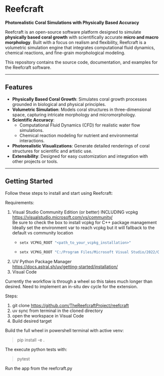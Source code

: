 # Reefcraft
**Photorealistic Coral Simulations with Physically Based Accuracy**

Reefcraft is an open-source software platform designed to simulate **physically based coral growth** with scientifically accurate **micro and macro morphology**. Built with a focus on realism and flexibility, Reefcraft is a volumetric simulation engine that integrates computational fluid dynamics, chemical reactions, and fine-grain morphological modeling.

This repository contains the source code, documentation, and examples for the Reefcraft software.

---

## Features
- **Physically Based Coral Growth**: Simulates coral growth processes grounded in biological and physical principles.
- **Volumetric Simulation**: Models coral structures in three-dimensional space, capturing intricate morphology and micromorphology.
- **Scientific Accuracy**:
  - Computational Fluid Dynamics (CFD) for realistic water flow simulations.
  - Chemical reaction modeling for nutrient and environmental interactions.
- **Photorealistic Visualizations**: Generate detailed renderings of coral structures for scientific and artistic use.
- **Extensibility**: Designed for easy customization and integration with other projects or tools.

---

## Getting Started
Follow these steps to install and start using Reefcraft:

Requirements:
1) Visual Studio Community Edition (or better) INCLUDING vcpkg  
https://visualstudio.microsoft.com/vs/community/  
Be sure to check the box to install vcpkg for C++ package management  
Ideally set the environment var to reach vcpkg but it will fallback to the default vs community location  
   - ```bash
     setx VCPKG_ROOT "<path_to_your_vcpkg_installation>"  
   - ```bash
     setx VCPKG_ROOT "C:/Program Files/Microsoft Visual Studio/2022/Community/VC/vcpkg"

2) UV  Python Package Manager  
https://docs.astral.sh/uv/getting-started/installation/  
3) Visual Code  

Currently the workflow is through a wheel so this takes much longer
than desired.  Need to implement an in-situ dev cycle for the extension.

Steps:  
1) git clone https://github.com/TheReefcraftProject/reefcraft
2) uv sync from terminal in the cloned directory
3) open the workspace in Visual Code
4) Build desired target  

Build the full wheel in powershell terminal with active venv:
> pip install -e .

The execute python tests with:
> pytest

Run the app from the reefcraft.py  
